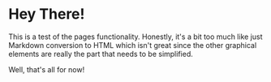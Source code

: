 # Hey There!

This is a test of the pages functionality. Honestly, it's a bit too much like just Markdown conversion to HTML
which isn't great since the other graphical elements are really the part that needs to be simplified. 

Well, that's all for now!

